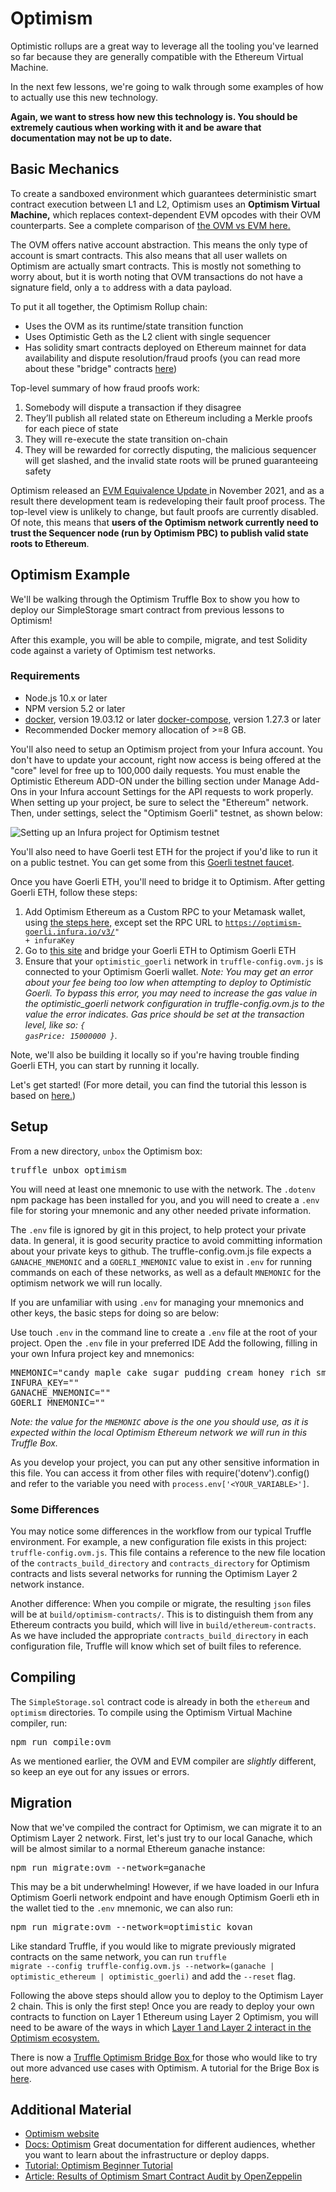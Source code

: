 # Optimism

Optimistic rollups are a great way to leverage all the tooling you've learned so far because they are generally compatible with the Ethereum Virtual Machine.

In the next few lessons, we're going to walk through some examples of how to actually use this new technology.

**Again, we want to stress how new this technology is. You should be extremely cautious when working with it and be aware that documentation may not be up to date.**

## Basic Mechanics

To create a sandboxed environment which guarantees deterministic smart contract execution between L1 and L2, Optimism uses an **Optimism Virtual Machine,** which replaces context-dependent EVM opcodes with their OVM counterparts. See a complete comparison of <a href="https://community.optimism.io/docs/developers/build/differences/" target="_blank" rel="noopener noreferrer">the OVM vs EVM here.</a>

The OVM offers native account abstraction. This means the only type of account is smart contracts. This also means that all user wallets on Optimism are actually smart contracts. This is mostly not something to worry about, but it is worth noting that OVM transactions do not have a signature field, only a `to` address with a data payload.

To put it all together, the Optimism Rollup chain:
- Uses the OVM as its runtime/state transition function
- Uses Optimistic Geth as the L2 client with single sequencer
- Has solidity smart contracts deployed on Ethereum mainnet for data availability and dispute resolution/fraud proofs (you can read more about these "bridge" contracts <a href="https://community.optimism.io/docs/protocol/protocol-2.0/#bridge-contracts" target="_blank" rel="noopener noreferrer">here</a>)

Top-level summary of how fraud proofs work: 
1. Somebody will dispute a transaction if they disagree
2. They’ll publish all related state on Ethereum including a Merkle proofs for each piece of state
3. They will re-execute the state transition on-chain
4. They will be rewarded for correctly disputing, the malicious sequencer will get slashed, and the invalid state roots will be pruned guaranteeing safety

Optimism released an <a href="https://medium.com/ethereum-optimism/introducing-evm-equivalence-5c2021deb306" target="_blank" rel="noopener noreferrer"> EVM Equivalence Update </a> in November 2021, and as a result there development team is redeveloping their fault proof process. The top-level view is unlikely to change, but fault proofs are currently disabled. Of note, this means that **users of the Optimism network currently need to trust the Sequencer node (run by Optimism PBC) to publish valid state roots to Ethereum**.

## Optimism Example

We'll be walking through the Optimism Truffle Box to show you how to deploy our SimpleStorage smart contract from previous lessons to Optimism!

After this example, you will be able to compile, migrate, and test Solidity code against a variety of Optimism test networks.

### Requirements

- Node.js 10.x or later
- NPM version 5.2 or later
- <a href="https://docs.docker.com/get-docker/" target="_blank" rel="noopener noreferrer">docker</a>, version 19.03.12 or later
<a href="https://docs.docker.com/compose/install/" target="_blank" rel="noopener noreferrer">docker-compose</a>, version 1.27.3 or later
- Recommended Docker memory allocation of >=8 GB.

You'll also need to setup an Optimism project from your Infura account. You don't have to update your account, right now access is being offered at the "core" level for free up to 100,000 daily requests. You must enable the Optimistic Ethereum ADD-ON under the billing section under Manage Add-Ons in your Infura account Settings for the API requests to work properly. When setting up your project, be sure to select the "Ethereum" network. Then, under settings, select the "Optimism Goerli" testnet, as shown below:

![Setting up an Infura project for Optimism testnet](../../../img/S08/optimism-tutorial-1.png)

You'll also need to have Goerli test ETH for the project if you'd like to run it on a public testnet. You can get some from this <a href="https://goerli-faucet.pk910.de/" target="_blank" rel="noopener noreferrer">Goerli testnet faucet</a>.

Once you have Goerli ETH, you'll need to bridge it to Optimism. After getting Goerli ETH, follow these steps:

1. Add Optimism Ethereum as a Custom RPC to your Metamask wallet, using <a href="https://help.optimism.io/hc/en-us/articles/6223777057179-Getting-started-with-MetaMask-and-Optimism" target="_blank" rel="noopener noreferrer">the steps here,</a> except set the RPC URL to <code>https://optimism-goerli.infura.io/v3/" + infuraKey</code>
2. Go to <a href="https://gateway.optimism.io/" target="_blank" rel="noopener noreferrer">this site</a> and bridge your Goerli ETH to Optimism Goerli ETH
3. Ensure that your <code>optimistic_goerli</code> network in <code>truffle-config.ovm.js</code> is connected to your Optimism Goerli wallet.
<i>Note: You may get an error about your fee being too low when attempting to deploy to Optimistic Goerli. To bypass this error, you may need to increase the gas value in the optimistic_goerli network configuration in truffle-config.ovm.js to the value the error indicates. Gas price should be set at the transaction level, like so: <code>{ gasPrice: 15000000 }</code>.</i>

Note, we'll also be building it locally so if you're having trouble finding Goerli ETH, you can start by running it locally.

Let's get started! (For more detail, you can find the tutorial this lesson is based on <a href="https://www.trufflesuite.com/boxes/optimism" target="_blank" rel="noopener noreferrer">here.</a>)

## Setup

From a new directory, `unbox` the Optimism box:

<pre>truffle unbox optimism</pre>

You will need at least one mnemonic to use with the network. The <code>.dotenv</code> npm package has been installed for you, and you will need to create a <code>.env</code> file for storing your mnemonic and any other needed private information.

The <code>.env</code> file is ignored by git in this project, to help protect your private data. In general, it is good security practice to avoid committing information about your private keys to github. The truffle-config.ovm.js file expects a <code>GANACHE_MNEMONIC</code> and a <code>GOERLI_MNEMONIC</code> value to exist in <code>.env</code> for running commands on each of these networks, as well as a default <code>MNEMONIC</code> for the optimism network we will run locally.

If you are unfamiliar with using <code>.env</code> for managing your mnemonics and other keys, the basic steps for doing so are below:

Use touch <code>.env</code> in the command line to create a <code>.env</code> file at the root of your project.
Open the <code>.env</code> file in your preferred IDE
Add the following, filling in your own Infura project key and mnemonics:
<pre>
MNEMONIC="candy maple cake sugar pudding cream honey rich smooth crumble sweet treat"
INFURA_KEY="<Your Infura Project ID>"
GANACHE_MNEMONIC="<Your Ganache Mnemonic>"
GOERLI_MNEMONIC="<Your GOERLI Mnemonic>"
</pre>
<i>Note: the value for the <code>MNEMONIC</code> above is the one you should use, as it is expected within the local Optimism Ethereum network we will run in this Truffle Box.</i>

As you develop your project, you can put any other sensitive information in this file. You can access it from other files with require('dotenv').config() and refer to the variable you need with <code>process.env['<YOUR_VARIABLE>']</code>.

### Some Differences

You may notice some differences in the workflow from our typical Truffle environment. For example, a new configuration file exists in this project: <code>truffle-config.ovm.js</code>. This file contains a reference to the new file location of the <code>contracts_build_directory</code> and <code>contracts_directory</code> for Optimism contracts and lists several networks for running the Optimism Layer 2 network instance.

Another difference: When you compile or migrate, the resulting <code>json</code> files will be at <code>build/optimism-contracts/</code>. This is to distinguish them from any Ethereum contracts you build, which will live in <code>build/ethereum-contracts</code>. As we have included the appropriate <code>contracts_build_directory</code> in each configuration file, Truffle will know which set of built files to reference.

## Compiling

The `SimpleStorage.sol` contract code is already in both the <code>ethereum</code> and <code>optimism</code> directories. To compile using the Optimism Virtual Machine compiler, run:

<pre>npm run compile:ovm</pre>

As we mentioned earlier, the OVM and EVM compiler are *slightly* different, so keep an eye out for any issues or errors.

## Migration

Now that we've compiled the contract for Optimism, we can migrate it to an Optimism Layer 2 network. First, let's just try to our local Ganache, which will be almost similar to a normal Ethereum ganache instance:

<pre>npm run migrate:ovm --network=ganache</pre>

This may be a bit underwhelming! However, if we have loaded in our Infura Optimism Goerli network endpoint and have enough Optimism Goerli eth in the wallet tied to the `.env` mnemonic, we can also run:

<pre>npm run migrate:ovm --network=optimistic_kovan</pre>

Like standard Truffle, if you would like to migrate previously migrated contracts on the same network, you can run <code>truffle migrate --config truffle-config.ovm.js --network=(ganache | optimistic_ethereum | optimistic_goerli)</code> and add the <code>--reset</code> flag.

Following the above steps should allow you to deploy to the Optimism Layer 2 chain. This is only the first step! Once you are ready to deploy your own contracts to function on Layer 1 Ethereum using Layer 2 Optimism, you will need to be aware of the ways in which <a href="https://community.optimism.io/docs/developers/bridge/basics/" target="_blank" rel="noopener noreferrer">Layer 1 and Layer 2 interact in the Optimism ecosystem.</a>

There is now a <a href="https://github.com/truffle-box/optimism-bridge-box" target="_blank" rel="noopener noreferrer"> Truffle Optimism Bridge Box </a> for those who would like to try out more advanced use cases with Optimism. A tutorial for the Brige Box is <a href="https://trufflesuite.com/blog/introducing-the-optimism-bridge-truffle-box/" target="_blank" rel="noopener noreferrer">here</a>. 


## Additional Material
- <a href="https://optimism.io" target="_blank" rel="noopener noreferrer">Optimism website</a>
- <a href="https://community.optimism.io/docs/" target="_blank" rel="noopener noreferrer">Docs: Optimism</a> Great documentation for different audiences, whether you want to learn about the infrastructure or deploy dapps.
- <a href="https://github.com/ethereum-optimism/optimism-tutorial/blob/main/README.md" target="_blank" rel="noopener noreferrer">Tutorial: Optimism Beginner Tutorial</a>
- <a href="https://blog.openzeppelin.com/optimism-smart-contracts-audit/" target="_blank" rel="noopener noreferrer"> Article: Results of Optimism Smart Contract Audit by OpenZeppelin </a>

